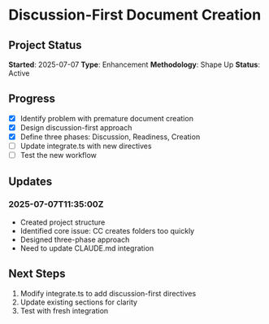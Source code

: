 # Discussion-First Document Creation

## Project Status
**Started**: 2025-07-07
**Type**: Enhancement
**Methodology**: Shape Up
**Status**: Active

## Progress
- [x] Identify problem with premature document creation
- [x] Design discussion-first approach
- [x] Define three phases: Discussion, Readiness, Creation
- [ ] Update integrate.ts with new directives
- [ ] Test the new workflow

## Updates
### 2025-07-07T11:35:00Z
- Created project structure
- Identified core issue: CC creates folders too quickly
- Designed three-phase approach
- Need to update CLAUDE.md integration

## Next Steps
1. Modify integrate.ts to add discussion-first directives
2. Update existing sections for clarity
3. Test with fresh integration